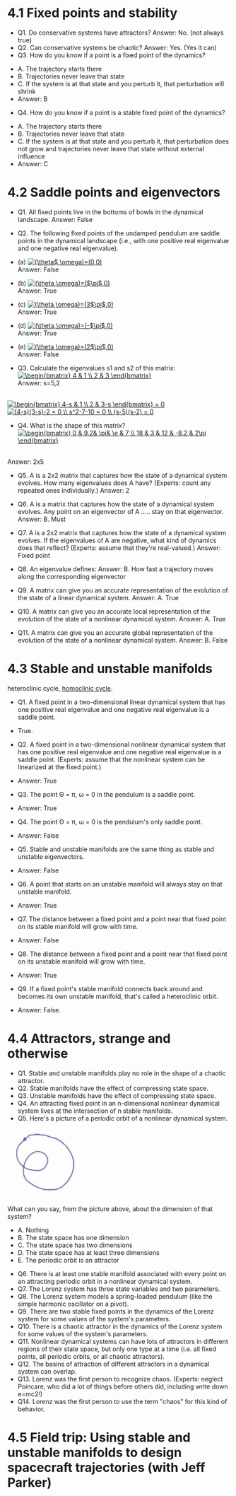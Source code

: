 # 4.1 Fixed points and stability
* Q1. Do conservative systems have attractors?
 Answer: No. (not always true)
* Q2. Can conservative systems be chaotic?
 Answer: Yes. (Yes it can)
* Q3. How do you know if a point is a fixed point of the dynamics?
 - A. The trajectory starts there
 - B. Trajectories never leave that state
 - C. If the system is at that state and you perturb it, that perturbation will shrink
 - Answer: B
* Q4. How do you know if a point is a stable fixed point of the dynamics?
- A. The trajectory starts there
- B. Trajectories never leave that state
- C. If the system is at that state and you perturb it, that perturbation does not grow and trajectories never leave that state without external influence
- Answer: C
 

# 4.2 Saddle points and eigenvectors
* Q1. All fixed points live in the bottoms of bowls in the dynamical landscape.
Answer: False
* Q2. The following fixed points of the undamped pendulum are saddle points in the dynamical landscape (i.e., with one positive real eigenvalue and one negative real eigenvalue).
* (a) <a href="https://www.codecogs.com/eqnedit.php?latex=(\theta$,\omega)=(0,0)" target="_blank"><img src="https://latex.codecogs.com/gif.latex?(\theta$,\omega)=(0,0)" title="(\theta$,\omega)=(0,0)" /></a> <br />
Answer: False
* (b) <a href="https://www.codecogs.com/eqnedit.php?latex=(\theta,\omega)=($\pi$,0)" target="_blank"><img src="https://latex.codecogs.com/gif.latex?(\theta,\omega)=($\pi$,0)" title="(\theta,\omega)=($\pi$,0)" /></a> <br />
Answer: True

* (c) <a href="https://www.codecogs.com/eqnedit.php?latex=(\theta,\omega)=(3$\pi$,0)" target="_blank"><img src="https://latex.codecogs.com/gif.latex?(\theta,\omega)=(3$\pi$,0)" title="(\theta,\omega)=(3$\pi$,0)" /></a> <br />
Answer: True

* (d) <a href="https://www.codecogs.com/eqnedit.php?latex=(\theta,\omega)=(-$\pi$,0)" target="_blank"><img src="https://latex.codecogs.com/gif.latex?(\theta,\omega)=(-$\pi$,0)" title="(\theta,\omega)=(-$\pi$,0)" /></a> <br />
Answer: True

* (e) <a href="https://www.codecogs.com/eqnedit.php?latex=(\theta,\omega)=(2$\pi$,0)" target="_blank"><img src="https://latex.codecogs.com/gif.latex?(\theta,\omega)=(2$\pi$,0)" title="(\theta,\omega)=(2$\pi$,0)" /></a> <br />
Answer: False

* Q3. Calculate the eigenvalues s1 and s2 of this matrix:<br />
<a href="https://www.codecogs.com/eqnedit.php?latex=\begin{bmatrix}&space;4&space;&&space;1&space;\\&space;2&space;&&space;3&space;\end{bmatrix}" target="_blank"><img src="https://latex.codecogs.com/gif.latex?\begin{bmatrix}&space;4&space;&&space;1&space;\\&space;2&space;&&space;3&space;\end{bmatrix}" title="\begin{bmatrix} 4 & 1 \\ 2 & 3 \end{bmatrix}" /></a> <br />
Answer: s=5,2
<br />
<a href="https://www.codecogs.com/eqnedit.php?latex=\begin{bmatrix}&space;4-s&space;&&space;1&space;\\&space;2&space;&&space;3-s&space;\end{bmatrix}&space;=&space;0" target="_blank"><img src="https://latex.codecogs.com/gif.latex?\begin{bmatrix}&space;4-s&space;&&space;1&space;\\&space;2&space;&&space;3-s&space;\end{bmatrix}&space;=&space;0" title="\begin{bmatrix} 4-s & 1 \\ 2 & 3-s \end{bmatrix} = 0" /></a>
<br />
<a href="https://www.codecogs.com/eqnedit.php?latex=(4-s)(3-s)-2&space;=&space;0&space;\\&space;s^2-7-10&space;=&space;0&space;\\&space;(s-5)(s-2)&space;=&space;0" target="_blank"><img src="https://latex.codecogs.com/gif.latex?(4-s)(3-s)-2&space;=&space;0&space;\\&space;s^2-7-10&space;=&space;0&space;\\&space;(s-5)(s-2)&space;=&space;0" title="(4-s)(3-s)-2 = 0 \\ s^2-7-10 = 0 \\ (s-5)(s-2) = 0" /></a>

* Q4. What is the shape of this matrix? <br />
<a href="https://www.codecogs.com/eqnedit.php?latex=\begin{bmatrix}&space;0&space;&&space;9.2&&space;\pi&&space;\e&space;&&space;7&space;\\&space;18&space;&&space;3&space;&&space;12&space;&&space;-8.2&space;&&space;2\pi&space;\end{bmatrix}" target="_blank"><img src="https://latex.codecogs.com/gif.latex?\begin{bmatrix}&space;0&space;&&space;9.2&&space;\pi&&space;\e&space;&&space;7&space;\\&space;18&space;&&space;3&space;&&space;12&space;&&space;-8.2&space;&&space;2\pi&space;\end{bmatrix}" title="\begin{bmatrix} 0 & 9.2& \pi& \e & 7 \\ 18 & 3 & 12 & -8.2 & 2\pi \end{bmatrix}" /></a>
<br />
Answer: 2x5

* Q5. A is a 2x2 matrix that captures how the state of a dynamical system evolves.  How many eigenvalues does A have?  (Experts: count any repeated ones individually.) 
Answer: 2

* Q6. A is a matrix that captures how the state of a dynamical system evolves.  Any point on an eigenvector of A ..... stay on that eigenvector.
Answer: B. Must

* Q7. A is a 2x2 matrix that captures how the state of a dynamical system evolves.  If the eigenvalues of A are negative, what kind of dynamics does that reflect?  (Experts: assume that they're real-valued.)
Answer: Fixed point

* Q8. An eigenvalue defines:
Answer: B. How fast a trajectory moves along the corresponding eigenvector

* Q9. A matrix can give you an accurate representation of the evolution of the state of a linear dynamical system.
Answer: A. True

* Q10. A matrix can give you an accurate local representation of the evolution of the state of a nonlinear dynamical system.
Answer: A. True

* Q11. A matrix can give you an accurate global representation of the evolution of the state of a nonlinear dynamical system.
Answer: B. False

# 4.3 Stable and unstable manifolds
heteroclinic cycle, [homoclinic cycle](https://en.wikipedia.org/wiki/Homoclinic_bifurcation).
* Q1. A fixed point in a two-dimensional linear dynamical system that has one positive real eigenvalue and one negative real eigenvalue is a saddle point.
 - True.
* Q2. A fixed point in a two-dimensional nonlinear dynamical system that has one positive real eigenvalue and one negative real eigenvalue is a saddle point.  (Experts: assume that the nonlinear system can be linearized at the fixed point.)
 - Answer: True
* Q3. The point Θ = π, ω = 0 in the pendulum is a saddle point.
 - Answer: True
* Q4. The point Θ = π, ω = 0 is the pendulum's only saddle point.
 - Answer: False
* Q5. Stable and unstable manifolds are the same thing as stable and unstable eigenvectors.
 - Answer: False
* Q6. A point that starts on an unstable manifold will always stay on that unstable manifold.
 - Answer: True
* Q7. The distance between a fixed point and a point near that fixed point on its stable manifold will grow with time.
 - Answer: False
* Q8. The distance between a fixed point and a point near that fixed point on its unstable manifold will grow with time.
 - Answer: True
* Q9. If a fixed point's stable manifold connects back around and becomes its own unstable manifold, that's called a heteroclinic orbit.
 - Answer: False.

# 4.4 Attractors, strange and otherwise
* Q1. Stable and unstable manifolds play no role in the shape of a chaotic attractor.
* Q2. Stable manifolds have the effect of compressing state space.
* Q3. Unstable manifolds have the effect of compressing state space.
* Q4. An attracting fixed point in an n-dimensional nonlinear dynamical system lives at the intersection of n stable manifolds.
* Q5.
Here's a picture of a periodic orbit of a nonlinear dynamical system.

![The picture](https://github.com/Taiyou/NonLinearDynamics/blob/master/content_periodic-orbit.jpg)

What can you say, from the picture above, about the dimension of that system?
 - A. Nothing
 - B. The state space has one dimension
 - C. The state space has two dimensions
 - D. The state space has at least three dimensions
 - E. The periodic orbit is an attractor
* Q6. There is at least one stable manifold associated with every point on an attracting periodic orbit in a nonlinear dynamical system.
* Q7. The Lorenz system has three state variables and two parameters.
* Q8. The Lorenz system models a spring-loaded pendulum (like the simple harmonic oscillator on a pivot).
* Q9. There are two stable fixed points in the dynamics of the Lorenz system for some values of the system's parameters.
* Q10. There is a chaotic attractor in the dynamics of the Lorenz system for some values of the system's parameters.
* Q11. Nonlinear dynamical systems can have lots of attractors in different regions of their state space, but only one type at a time (i.e. all fixed points, all periodic orbits, or all chaotic attractors).
* Q12. The basins of attraction of different attractors in a dynamical system can overlap.
* Q13. Lorenz was the first person to recognize chaos.  (Experts: neglect Poincare, who did a lot of things before others did, including write down e=mc2!)
* Q14. Lorenz was the first person to use the term "chaos" for this kind of behavior.

# 4.5 Field trip: Using stable and unstable manifolds to design spacecraft trajectories (with Jeff Parker) 
